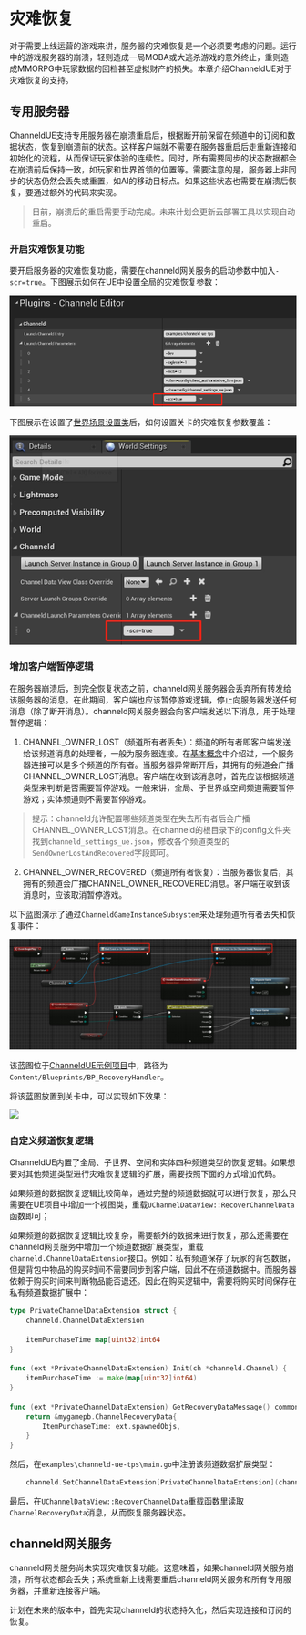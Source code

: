 # 灾难恢复
对于需要上线运营的游戏来讲，服务器的灾难恢复是一个必须要考虑的问题。运行中的游戏服务器的崩溃，轻则造成一局MOBA或大逃杀游戏的意外终止，重则造成MMORPG中玩家数据的回档甚至虚拟财产的损失。本章介绍ChanneldUE对于灾难恢复的支持。

## 专用服务器
ChanneldUE支持专用服务器在崩溃重启后，根据断开前保留在频道中的订阅和数据状态，恢复到崩溃前的状态。这样客户端就不需要在服务器重启后走重新连接和初始化的流程，从而保证玩家体验的连续性。同时，所有需要同步的状态数据都会在崩溃前后保持一致，如玩家和世界首领的位置等。需要注意的是，服务器上非同步的状态仍然会丢失或重置，如AI的移动目标点。如果这些状态也需要在崩溃后恢复，要通过额外的代码来实现。

> 目前，崩溃后的重启需要手动完成。未来计划会更新云部署工具以实现自动重启。

### 开启灾难恢复功能
要开启服务器的灾难恢复功能，需要在channeld网关服务的启动参数中加入`-scr=true`。下图展示如何在UE中设置全局的灾难恢复参数：

![](../images/channeld-launch-param-scr.png)

下图展示在设置了[世界场景设置类](world-settings.md)后，如何设置关卡的灾难恢复参数覆盖：

![](../images/channeld-launch-param-scr-override.png)

### 增加客户端暂停逻辑
在服务器崩溃后，到完全恢复状态之前，channeld网关服务器会丢弃所有转发给该服务器的消息。在此期间，客户端也应该暂停游戏逻辑，停止向服务器发送任何消息（除了断开消息）。channeld网关服务器会向客户端发送以下消息，用于处理暂停逻辑：

1. CHANNEL_OWNER_LOST（频道所有者丢失）：频道的所有者即客户端发送给该频道消息的处理者，一般为服务器连接。在[基本概念](basic-concepts.md)中介绍过，一个服务器连接可以是多个频道的所有者。当服务器异常断开后，其拥有的频道会广播CHANNEL_OWNER_LOST消息。客户端在收到该消息时，首先应该根据频道类型来判断是否需要暂停游戏。一般来讲，全局、子世界或空间频道需要暂停游戏；实体频道则不需要暂停游戏。

> 提示：channeld允许配置哪些频道类型在失去所有者后会广播CHANNEL_OWNER_LOST消息。在channeld的根目录下的config文件夹找到`channeld_settings_ue.json`，修改各个频道类型的`SendOwnerLostAndRecovered`字段即可。

2. CHANNEL_OWNER_RECOVERED（频道所有者恢复）：当服务器恢复后，其拥有的频道会广播CHANNEL_OWNER_RECOVERED消息。客户端在收到该消息时，应该取消暂停游戏。

以下蓝图演示了通过`ChanneldGameInstanceSubsystem`来处理频道所有者丢失和恢复事件：

![](../images/channel-owner-lost-recovery.png)

该蓝图位于[ChanneldUE示例项目](https://github.com/channeldorg/channeld-ue-demos)中，路径为`Content/Blueprints/BP_RecoveryHandler`。

将该蓝图放置到关卡中，可以实现如下效果：

![](../images/channeld-server-recovery.gif)


### 自定义频道恢复逻辑
ChanneldUE内置了全局、子世界、空间和实体四种频道类型的恢复逻辑。如果想要对其他频道类型进行灾难恢复逻辑的扩展，需要按照下面的方式增加代码。

如果频道的数据恢复逻辑比较简单，通过完整的频道数据就可以进行恢复，那么只需要在UE项目中增加一个视图类，重载`UChannelDataView::RecoverChannelData`函数即可；

如果频道的数据恢复逻辑比较复杂，需要额外的数据来进行恢复，那么还需要在channeld网关服务中增加一个频道数据扩展类型，重载`channeld.ChannelDataExtension`接口。例如：私有频道保存了玩家的背包数据，但是背包中物品的购买时间不需要同步到客户端，因此不在频道数据中。而服务器依赖于购买时间来判断物品能否退还。因此在购买逻辑中，需要将购买时间保存在私有频道数据扩展中：

```go
type PrivateChannelDataExtension struct {
	channeld.ChannelDataExtension

	itemPurchaseTime map[uint32]int64
}

func (ext *PrivateChannelDataExtension) Init(ch *channeld.Channel) {
	itemPurchaseTime := make(map[uint32]int64)
}

func (ext *PrivateChannelDataExtension) GetRecoveryDataMessage() common.Message {
	return &mygamepb.ChannelRecoveryData{
		ItemPurchaseTime: ext.spawnedObjs,
	}
}
```

然后，在`examples\channeld-ue-tps\main.go`中注册该频道数据扩展类型：

```go
	channeld.SetChannelDataExtension[PrivateChannelDataExtension](channeldpb.ChannelType_PRIVATE)
```

最后，在`UChannelDataView::RecoverChannelData`重载函数里读取`ChannelRecoveryData`消息，从而恢复服务器状态。

## channeld网关服务
channeld网关服务尚未实现灾难恢复功能。这意味着，如果channeld网关服务崩溃，所有状态都会丢失；系统重新上线需要重启channeld网关服务和所有专用服务器，并重新连接客户端。

计划在未来的版本中，首先实现channeld的状态持久化，然后实现连接和订阅的恢复。